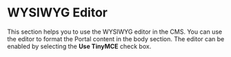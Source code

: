 ﻿---
sidebar_position: 1
---

# WYSIWYG Editor

<head>
  <meta name="guidename" content="API Management"/>
  <meta name="context" content="GUID-6faa17d1-3580-4c70-a863-7a021861d38a"/>
</head>

This section helps you to use the WYSIWYG editor in the CMS. You can use the editor to format the Portal content in the body section. The editor can be enabled by selecting the **Use TinyMCE** check box.
